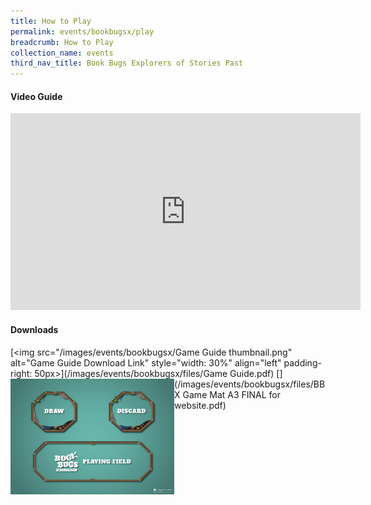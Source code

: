 ```yaml
---
title: How to Play
permalink: events/bookbugsx/play
breadcrumb: How to Play
collection_name: events
third_nav_title: Book Bugs Explorers of Stories Past
---
```


#### Video Guide
<iframe width="560" height="315" src="https://www.youtube.com/embed/6NQcHxQ8MfA" frameborder="0" allow="accelerometer; autoplay; clipboard-write; encrypted-media; gyroscope; picture-in-picture" allowfullscreen></iframe>

#### Downloads
[<img src="/images/events/bookbugsx/Game Guide thumbnail.png" alt="Game Guide Download Link" style="width: 30%" align="left" padding-right: 50px>](/images/events/bookbugsx/files/Game Guide.pdf) [<img src="/images/events/bookbugsx/Game Mat thumbnail.png" alt="Game Mat Download Link" style="width: 52%" align="left">](/images/events/bookbugsx/files/BBX Game Mat A3 FINAL for website.pdf)
